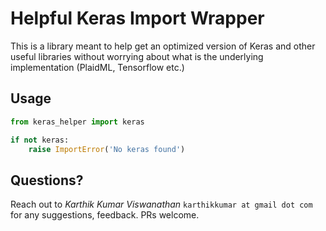# Helpful Keras Import Wrapper

This is a library meant to help get an optimized version of 
Keras and other useful libraries without worrying about what
is the underlying implementation (PlaidML, Tensorflow etc.)

## Usage

```python
from keras_helper import keras

if not keras:
    raise ImportError('No keras found')
```

## Questions?

Reach out to *Karthik Kumar Viswanathan* `karthikkumar at gmail dot com`
for any suggestions, feedback. PRs welcome.